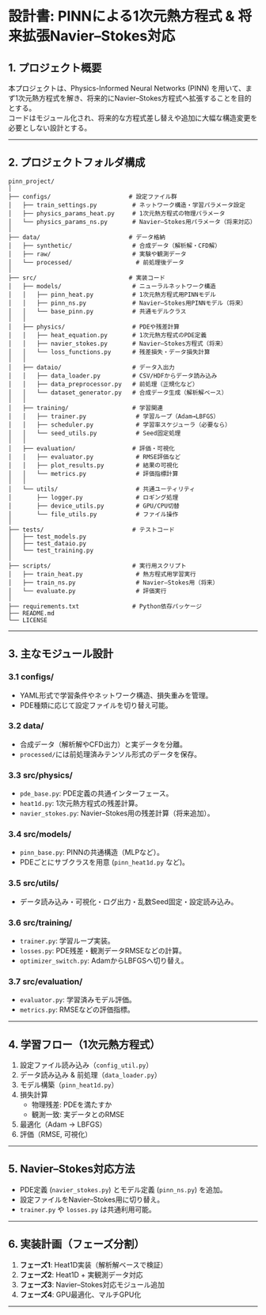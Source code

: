 # 設計書: PINNによる1次元熱方程式 & 将来拡張Navier–Stokes対応

## 1. プロジェクト概要
本プロジェクトは、Physics-Informed Neural Networks (PINN) を用いて、まず1次元熱方程式を解き、将来的にNavier–Stokes方程式へ拡張することを目的とする。  
コードはモジュール化され、将来的な方程式差し替えや追加に大幅な構造変更を必要としない設計とする。

---

## 2. プロジェクトフォルダ構成
```
pinn_project/
│
├── configs/                      # 設定ファイル群
│   ├── train_settings.py          # ネットワーク構造・学習パラメータ設定
│   ├── physics_params_heat.py     # 1次元熱方程式の物理パラメータ
│   └── physics_params_ns.py       # Navier–Stokes用パラメータ（将来対応）
│
├── data/                         # データ格納
│   ├── synthetic/                 # 合成データ（解析解・CFD解）
│   ├── raw/                       # 実験や観測データ
│   └── processed/                  # 前処理後データ
│
├── src/                          # 実装コード
│   ├── models/                    # ニューラルネットワーク構造
│   │   ├── pinn_heat.py           # 1次元熱方程式用PINNモデル
│   │   ├── pinn_ns.py             # Navier–Stokes用PINNモデル（将来）
│   │   └── base_pinn.py           # 共通モデルクラス
│   │
│   ├── physics/                   # PDEや残差計算
│   │   ├── heat_equation.py       # 1次元熱方程式のPDE定義
│   │   ├── navier_stokes.py       # Navier–Stokes方程式（将来）
│   │   └── loss_functions.py      # 残差損失・データ損失計算
│   │
│   ├── dataio/                    # データ入出力
│   │   ├── data_loader.py         # CSV/HDFからデータ読み込み
│   │   ├── data_preprocessor.py   # 前処理（正規化など）
│   │   └── dataset_generator.py   # 合成データ生成（解析解ベース）
│   │
│   ├── training/                  # 学習関連
│   │   ├── trainer.py              # 学習ループ（Adam→LBFGS）
│   │   ├── scheduler.py            # 学習率スケジューラ（必要なら）
│   │   └── seed_utils.py           # Seed固定処理
│   │
│   ├── evaluation/                # 評価・可視化
│   │   ├── evaluator.py            # RMSE評価など
│   │   ├── plot_results.py         # 結果の可視化
│   │   └── metrics.py              # 評価指標計算
│   │
│   └── utils/                      # 共通ユーティリティ
│       ├── logger.py               # ロギング処理
│       ├── device_utils.py         # GPU/CPU切替
│       └── file_utils.py           # ファイル操作
│
├── tests/                         # テストコード
│   ├── test_models.py
│   ├── test_dataio.py
│   └── test_training.py
│
├── scripts/                       # 実行用スクリプト
│   ├── train_heat.py               # 熱方程式用学習実行
│   ├── train_ns.py                 # Navier–Stokes用（将来）
│   └── evaluate.py                 # 評価実行
│
├── requirements.txt               # Python依存パッケージ
├── README.md
└── LICENSE
```


---

## 3. 主なモジュール設計

### 3.1 configs/
- YAML形式で学習条件やネットワーク構造、損失重みを管理。
- PDE種類に応じて設定ファイルを切り替え可能。

### 3.2 data/
- 合成データ（解析解やCFD出力）と実データを分離。
- `processed/`には前処理済みテンソル形式のデータを保存。

### 3.3 src/physics/
- `pde_base.py`: PDE定義の共通インターフェース。
- `heat1d.py`: 1次元熱方程式の残差計算。
- `navier_stokes.py`: Navier–Stokes用の残差計算（将来追加）。

### 3.4 src/models/
- `pinn_base.py`: PINNの共通構造（MLPなど）。
- PDEごとにサブクラスを用意 (`pinn_heat1d.py` など)。

### 3.5 src/utils/
- データ読み込み・可視化・ログ出力・乱数Seed固定・設定読み込み。

### 3.6 src/training/
- `trainer.py`: 学習ループ実装。
- `losses.py`: PDE残差・観測データRMSEなどの計算。
- `optimizer_switch.py`: AdamからLBFGSへ切り替え。

### 3.7 src/evaluation/
- `evaluator.py`: 学習済みモデル評価。
- `metrics.py`: RMSEなどの評価指標。

---

## 4. 学習フロー（1次元熱方程式）

1. 設定ファイル読み込み（`config_util.py`）
2. データ読み込み & 前処理（`data_loader.py`）
3. モデル構築（`pinn_heat1d.py`）
4. 損失計算  
   - 物理残差: PDEを満たすか  
   - 観測一致: 実データとのRMSE
5. 最適化（Adam → LBFGS）
6. 評価（RMSE, 可視化）

---

## 5. Navier–Stokes対応方法
- PDE定義 (`navier_stokes.py`) とモデル定義 (`pinn_ns.py`) を追加。
- 設定ファイルをNavier–Stokes用に切り替え。
- `trainer.py` や `losses.py` は共通利用可能。

---

## 6. 実装計画（フェーズ分割）
1. **フェーズ1**: Heat1D実装（解析解ベースで検証）
2. **フェーズ2**: Heat1D + 実観測データ対応
3. **フェーズ3**: Navier–Stokes対応モジュール追加
4. **フェーズ4**: GPU最適化、マルチGPU化

---
